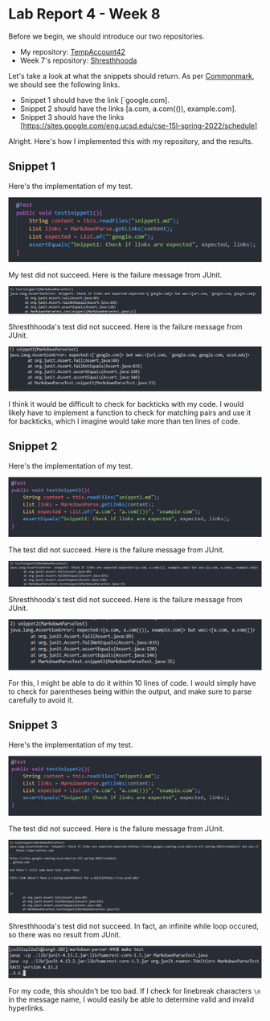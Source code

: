 # Lab Report 4 - Week 8

Before we begin, we should introduce our two repositories.

- My repository: [TempAccount42](https://github.com/TempAccount42/markdown-parser)
- Week 7's repository: [Shresthhooda](https://github.com/Shresthhooda/markdown-parser)

Let's take a look at what the snippets should return. As per [Commonmark](https://spec.commonmark.org/dingus/), we should see the following links.

- Snippet 1 should have the link [\`google.com].
- Snippet 2 should have the links [a.com, a.com(()), example.com].
- Snippet 3 should have the links [https://sites.google.com/eng.ucsd.edu/cse-15l-spring-2022/schedule]

Alright. Here's how I implemented this with my repository, and the results.

## Snippet 1
Here's the implementation of my test.

![Test Snippet 1](testSnippet1.PNG)

My test did not succeed. Here is the failure message from JUnit.

![Snippet 1 Failure](snippet1Failure.PNG)

Shresthhooda's test did not succeed. Here is the failure message from JUnit.

![Snippet 1 Failure Shresthhooda](snippet1Failure2.PNG)

I think it would be difficult to check for backticks with my code. I would likely have to implement a function to check for matching pairs and use it for backticks, which I imagine would take more than ten lines of code.

## Snippet 2
Here's the implementation of my test.

![Test Snippet 2](testSnippet2.PNG)

The test did not succeed. Here is the failure message from JUnit.

![Snippet 2 Failure](snippet2Failure.PNG)

Shresthhooda's test did not succeed. Here is the failure message from JUnit.

![Snippet 2 Failure Shresthhooda](snippet2Failure2.PNG)

For this, I might be able to do it within 10 lines of code. I would simply have to check for parentheses being within the output, and make sure to parse carefully to avoid it.

## Snippet 3
Here's the implementation of my test.

![Test Snippet 3](testSnippet2.PNG)

The test did not succeed. Here is the failure message from JUnit.

![Snippet 3 Failure](snippet3Failure.PNG)

Shresthhooda's test did not succeed. In fact, an infinite while loop occured, so there was no result from JUnit.

![Snippet 3 Failure Shresthhooda](snippet3Failure2.PNG)

For my code, this shouldn't be too bad. If I check for linebreak characters `\n` in the message name, I would easily be able to determine valid and invalid hyperlinks.
